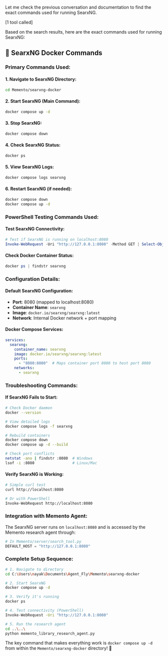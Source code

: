 Let me check the previous conversation and documentation to find the exact commands used for running SearxNG.

[1 tool called]

Based on the search results, here are the exact commands used for running SearxNG:

## 🐳 **SearxNG Docker Commands**

### **Primary Commands Used:**

#### **1. Navigate to SearxNG Directory:**
```bash
cd Memento/searxng-docker
```

#### **2. Start SearxNG (Main Command):**
```bash
docker compose up -d
```

#### **3. Stop SearxNG:**
```bash
docker compose down
```

#### **4. Check SearxNG Status:**
```bash
docker ps
```

#### **5. View SearxNG Logs:**
```bash
docker compose logs searxng
```

#### **6. Restart SearxNG (if needed):**
```bash
docker compose down
docker compose up -d
```

### **PowerShell Testing Commands Used:**

#### **Test SearxNG Connectivity:**
```powershell
# Test if SearxNG is running on localhost:8080
Invoke-WebRequest -Uri "http://127.0.0.1:8080" -Method GET | Select-Object -First 5
```

#### **Check Docker Container Status:**
```powershell
docker ps | findstr searxng
```

### **Configuration Details:**

#### **Default SearxNG Configuration:**
- **Port**: 8080 (mapped to localhost:8080)
- **Container Name**: `searxng`
- **Image**: `docker.io/searxng/searxng:latest`
- **Network**: Internal Docker network + port mapping

#### **Docker Compose Services:**
```yaml
services:
  searxng:
    container_name: searxng
    image: docker.io/searxng/searxng:latest
    ports:
      - "8080:8080"  # Maps container port 8080 to host port 8080
    networks:
      - searxng
```

### **Troubleshooting Commands:**

#### **If SearxNG Fails to Start:**
```bash
# Check Docker daemon
docker --version

# View detailed logs
docker compose logs -f searxng

# Rebuild containers
docker compose down
docker compose up -d --build

# Check port conflicts
netstat -ano | findstr :8080  # Windows
lsof -i :8080                 # Linux/Mac
```

#### **Verify SearxNG is Working:**
```bash
# Simple curl test
curl http://localhost:8080

# Or with PowerShell
Invoke-WebRequest http://localhost:8080
```

### **Integration with Memento Agent:**

The SearxNG server runs on `localhost:8080` and is accessed by the Memento research agent through:

```python
# In Memento/server/search_tool.py
DEFAULT_HOST = "http://127.0.0.1:8080"
```

### **Complete Setup Sequence:**

```bash
# 1. Navigate to directory
cd C:\Users\nayak\Documents\Agent_Fly\Memento\searxng-docker

# 2. Start SearxNG
docker compose up -d

# 3. Verify it's running
docker ps

# 4. Test connectivity (PowerShell)
Invoke-WebRequest -Uri "http://127.0.0.1:8080"

# 5. Run the research agent
cd ..\..\
python memento_library_research_agent.py
```

The key command that makes everything work is `docker compose up -d` from within the `Memento/searxng-docker` directory! 🚀

